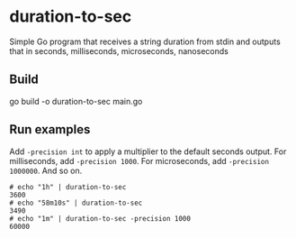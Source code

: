 # duration-to-sec
Simple Go program that receives a string duration from stdin and outputs that in seconds, milliseconds, microseconds, nanoseconds

## Build
go build -o duration-to-sec main.go

## Run examples

Add `-precision int` to apply a multiplier to the default seconds output.
For milliseconds, add `-precision 1000`.
For microseconds, add `-precision 1000000`.
And so on.

```shell
# echo "1h" | duration-to-sec
3600
# echo "58m10s" | duration-to-sec
3490
# echo "1m" | duration-to-sec -precision 1000
60000
```
